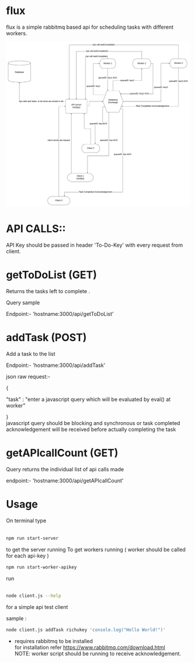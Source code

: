 
# flux

flux is a simple rabbitmq based api for scheduling tasks with different workers.

![flux architecture](https://raw.githubusercontent.com/richursa/flux/master/flux-architecture.jpeg)

# API CALLS::

API Key should be passed in header 'To-Do-Key' with every request from client.

# getToDoList (GET)

Returns the tasks left to complete .

Query sample

  

Endpoint:- 'hostname:3000/api/getToDoList'

  

# addTask (POST)

Add a task to the list

Endpoint:- 'hostname:3000/api/addTask'

json raw request:-

{

"task" : "enter a javascript query which will be evaluated by eval() at worker"

}    
javascript query should be blocking and synchronous or task completed acknowledgement will be received before actually completing the task

  

# getAPIcallCount (GET)

Query returns the individual list of api calls made

endpoint:- 'hostname:3000/api/getAPIcallCount'

  

# Usage

On terminal type

```bash

npm run start-server
```

to get the server running
To get workers running ( worker should be called for each api-key ) 
```bash
npm run start-worker-apikey
```

run 

```bash

node client.js --help

```
for a simple api test client

 sample :
 ```bash
 node client.js addTask richukey 'console.log("Hello World!")'
 ```
 - requires rabbitmq to be installed    
 for installation refer https://www.rabbitmq.com/download.html    
 NOTE: worker script should be running to receive acknowledgement.
 
